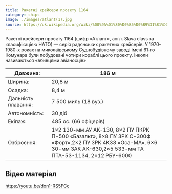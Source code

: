 ```yaml
---
title: Ракетні крейсери проєкту 1164
category: ships
image: ./images/atlant(1).jpg
source: https://uk.wikipedia.org/wiki/%D0%9A%D1%80%D0%B5%D0%B9%D1%81%D0%B5%D1%80%D0%B8_%D0%BF%D1%80%D0%BE%D1%94%D0%BA%D1%82%D1%83_1164
---
```


Ракетні крейсери проєкту 1164 (шифр «Атлант», англ. Slava class за класифікацією НАТО) — серія радянських ракетних крейсерів. У 1970-1980-х роках на миколаївському Суднобудівному заводі імені 61-го Комунара були побудовані чотири кораблі цього проєкту. Інколи називаються «вбивцями авіаносців»

| Довжина:            | 186 м                                              |
| ------------------- | -------------------------------------------------- |
| Ширина:             | 20,8 м                                             |
| Осадка:             | 8,4 м                                              |
| Дальність плавання: | 7 500 миль (18 вуз.)                               |
| Автономність:       | 30 діб                                             |
| Екіпаж:             | 485 ос. (66 офіцерів)                              |
| Озброєння:          | 1×2 130-мм АУ АК-130, 8×2 ПУ ПКРК П-500 «Базальт», 8×8 ПУ ЗРК С-300Ф «Форт»,2×2 ПУ ЗРК 4К33 «Оса-МА», 6×6 30-мм ЗАК АК-630,2×5 533-мм ТА ПТА-53-1134, 2×12 РБУ-6000 |

## Відео матеріал

https://youtu.be/don1-RS5FCc
